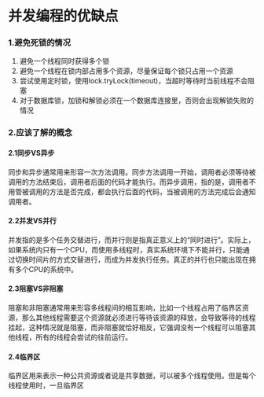 # 并发编程的优缺点

### 1.避免死锁的情况

1. 避免一个线程同时获得多个锁
2. 避免一个线程在锁内部占用多个资源，尽量保证每个锁只占用一个资源
3. 尝试使用定时锁，使用lock.tryLock(timeout)，当超时等待时当前线程不会阻塞
4. 对于数据库锁，加锁和解锁必须在一个数据库连接里，否则会出现解锁失败的情况

### 2.应该了解的概念

#### 2.1同步VS异步

同步和异步通常用来形容一次方法调用。同步方法调用一开始，调用者必须等待被调用的方法结束后，调用者后面的代码才能执行。而异步调用，指的是，调用者不用管被调用的方法是否完成，都会执行后面的代码，当被调用的方法完成后会通知调用者。

#### 2.2并发VS并行

并发指的是多个任务交替进行，而并行则是指真正意义上的“同时进行”。实际上，如果系统内只有一个CPU，而使用多线程时，真实系统环境下不能并行，只能通过切换时间片的方式交替进行，而成为并发执行任务。真正的并行也只能出现在拥有多个CPU的系统中。

#### 2.3阻塞VS非阻塞

阻塞和非阻塞通常用来形容多线程间的相互影响，比如一个线程占用了临界区资源，那么其他线程需要这个资源就必须进行等待该资源的释放，会导致等待的线程挂起，这种情况就是阻塞，而非阻塞就恰好相反，它强调没有一个线程可以阻塞其他线程，所有的线程会尝试的往前运行。

#### 2.4临界区

临界区用来表示一种公共资源或者说是共享数据，可以被多个线程使用。但是每个线程使用时，一旦临界区







